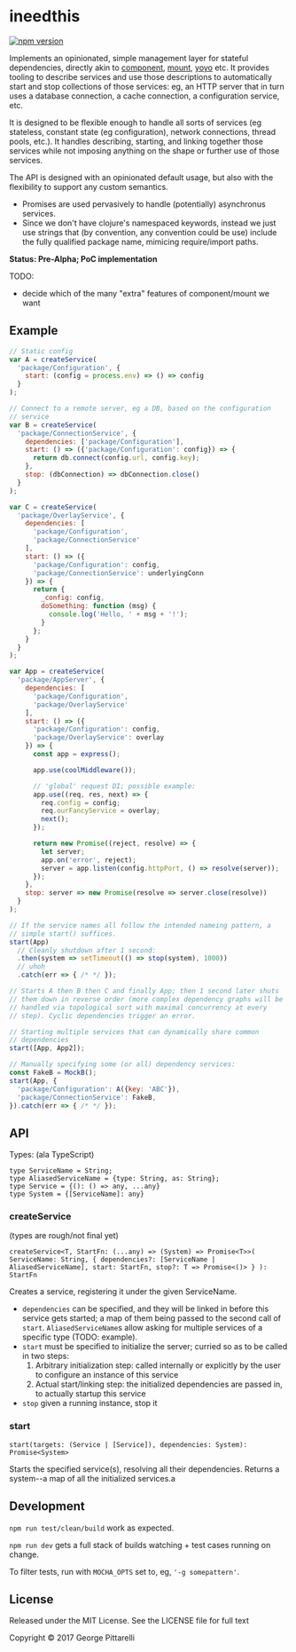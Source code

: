 # ineedthis
[![npm version](https://badge.fury.io/js/ineedthis.svg)](https://badge.fury.io/js/ineedthis)

Implements an opinionated, simple management layer for stateful
dependencies, directly akin to
[component](https://github.com/stuartsierra/component),
[mount](https://github.com/tolitius/mount),
[yoyo](https://github.com/jarohen/yoyo) etc. It provides tooling to
describe services and use those descriptions to automatically start
and stop collections of those services: eg, an HTTP server that in
turn uses a database connection, a cache connection, a configuration
service, etc.

It is designed to be flexible enough to handle all sorts of services
(eg stateless, constant state (eg configuration), network connections,
thread pools, etc.). It handles describing, starting, and linking
together those services while not imposing anything on the shape or
further use of those services.

The API is designed with an opinionated default usage, but also with
the flexibility to support any custom semantics.
  - Promises are used pervasively to handle (potentially) asynchronus
    services.
  - Since we don't have clojure's namespaced keywords, instead we just
    use strings that (by convention, any convention could be use)
    include the fully qualified package name, mimicing require/import
    paths.

**Status: Pre-Alpha; PoC implementation**

TODO:
  - decide which of the many "extra" features of component/mount we
    want

## Example

```js
// Static config
var A = createService(
  'package/Configuration', {
    start: (config = process.env) => () => config
  }
);

// Connect to a remote server, eg a DB, based on the configuration
// service
var B = createService(
  'package/ConnectionService', {
    dependencies: ['package/Configuration'],
    start: () => ({'package/Configuration': config}) => {
      return db.connect(config.url, config.key);
    },
    stop: (dbConnection) => dbConnection.close()
  }
);

var C = createService(
  'package/OverlayService', {
    dependencies: [
      'package/Configuration',
      'package/ConnectionService'
    ],
    start: () => ({
      'package/Configuration': config,
      'package/ConnectionService': underlyingConn
    }) => {
      return {
        _config: config,
        doSomething: function (msg) {
          console.log('Hello, ' + msg + '!');
        }
      };
    }
  }
);

var App = createService(
  'package/AppServer', {
    dependencies: [
      'package/Configuration',
      'package/OverlayService'
    ],
    start: () => ({
      'package/Configuration': config,
      'package/OverlayService': overlay
    }) => {
      const app = express();

      app.use(coolMiddleware());

      // 'global' request DI; possible example:
      app.use((req, res, next) => {
        req.config = config;
        req.ourFancyService = overlay;
        next();
      });

      return new Promise((reject, resolve) => {
        let server;
        app.on('error', reject);
        server = app.listen(config.httpPort, () => resolve(server));
      });
    },
    stop: server => new Promise(resolve => server.close(resolve))
  }
);

// If the service names all follow the intended nameing pattern, a
// simple start() suffices.
start(App)
  // Cleanly shutdown after 1 second:
  .then(system => setTimeout(() => stop(system), 1000))
  // uhoh
  .catch(err => { /* */ });

// Starts A then B then C and finally App; then 1 second later shuts
// them down in reverse order (more complex dependency graphs will be
// handled via topological sort with maximal concurrency at every
// step). Cyclic dependencies trigger an error.

// Starting multiple services that can dynamically share common
// dependencies
start([App, App2]);

// Manually specifying some (or all) dependency services:
const FakeB = MockB();
start(App, {
  'package/Configuration': A({key: 'ABC'}),
  'package/ConnectionService': FakeB,
}).catch(err => { /* */ });
```

## API

Types: (ala TypeScript)
```
type ServiceName = String;
type AliasedServiceName = {type: String, as: String};
type Service = {(): () => any, ...any}
type System = {[ServiceName]: any}
```

### createService

(types are rough/not final yet)

`createService<T, StartFn: (...any) => (System) => Promise<T>>(
  ServiceName: String, {
    dependencies?: [ServiceName | AliasedServiceName],
    start: StartFn,
    stop?: T => Promise<()>
  }
): StartFn`

Creates a service, registering it under the given
ServiceName.
  - `dependencies` can be specified, and they will be linked in before
    this service gets started; a map of them being passed to the
    second call of `start`. `AliasedServiceName`s allow asking for
    multiple services of a specific type (TODO: example).
  - `start` must be specified to initialize the server; curried so as
    to be called in two steps:
    1. Arbitrary initialization step: called internally or explicitly
       by the user to configure an instance of this service
    2. Actual start/linking step: the initialized dependencies are
       passed in, to actually startup this service
  - `stop` given a running instance, stop it

### start

`start(targets: (Service | [Service]), dependencies: System): Promise<System>`

Starts the specified service(s), resolving all their
dependencies. Returns a system--a map of all the initialized services.a

## Development

`npm run test/clean/build` work as expected.

`npm run dev` gets a full stack of builds watching + test cases
running on change.

To filter tests, run with `MOCHA_OPTS` set to, eg, `'-g somepattern'`.

## License

Released under the MIT License. See the LICENSE file for full text

Copyright © 2017 George Pittarelli
